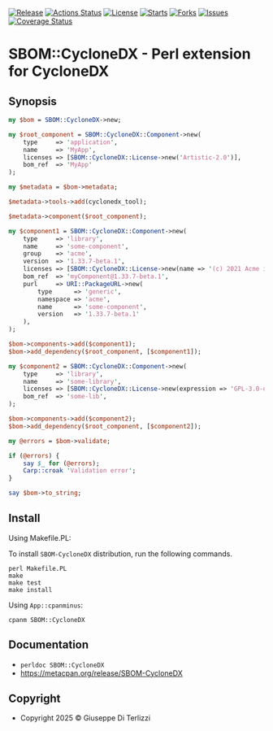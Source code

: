 [![Release](https://img.shields.io/github/release/giterlizzi/perl-SBOM-CycloneDX.svg)](https://github.com/giterlizzi/perl-SBOM-CycloneDX/releases) [![Actions Status](https://github.com/giterlizzi/perl-SBOM-CycloneDX/workflows/linux/badge.svg)](https://github.com/giterlizzi/perl-SBOM-CycloneDX/actions) [![License](https://img.shields.io/github/license/giterlizzi/perl-SBOM-CycloneDX.svg)](https://github.com/giterlizzi/perl-SBOM-CycloneDX) [![Starts](https://img.shields.io/github/stars/giterlizzi/perl-SBOM-CycloneDX.svg)](https://github.com/giterlizzi/perl-SBOM-CycloneDX) [![Forks](https://img.shields.io/github/forks/giterlizzi/perl-SBOM-CycloneDX.svg)](https://github.com/giterlizzi/perl-SBOM-CycloneDX) [![Issues](https://img.shields.io/github/issues/giterlizzi/perl-SBOM-CycloneDX.svg)](https://github.com/giterlizzi/perl-SBOM-CycloneDX/issues) [![Coverage Status](https://coveralls.io/repos/github/giterlizzi/perl-SBOM-CycloneDX/badge.svg)](https://coveralls.io/github/giterlizzi/perl-SBOM-CycloneDX)

# SBOM::CycloneDX - Perl extension for CycloneDX

## Synopsis

```.pl
my $bom = SBOM::CycloneDX->new;

my $root_component = SBOM::CycloneDX::Component->new(
    type     => 'application',
    name     => 'MyApp',
    licenses => [SBOM::CycloneDX::License->new('Artistic-2.0')],
    bom_ref  => 'MyApp'
);

my $metadata = $bom->metadata;

$metadata->tools->add(cyclonedx_tool);

$metadata->component($root_component);

my $component1 = SBOM::CycloneDX::Component->new(
    type     => 'library',
    name     => 'some-component',
    group    => 'acme',
    version  => '1.33.7-beta.1',
    licenses => [SBOM::CycloneDX::License->new(name => '(c) 2021 Acme inc.')],
    bom_ref  => 'myComponent@1.33.7-beta.1',
    purl     => URI::PackageURL->new(
        type      => 'generic',
        namespace => 'acme',
        name      => 'some-component',
        version   => '1.33.7-beta.1'
    ),
);

$bom->components->add($component1);
$bom->add_dependency($root_component, [$component1]);

my $component2 = SBOM::CycloneDX::Component->new(
    type     => 'library',
    name     => 'some-library',
    licenses => [SBOM::CycloneDX::License->new(expression => 'GPL-3.0-only WITH Classpath-exception-2.0')],
    bom_ref  => 'some-lib',
);

$bom->components->add($component2);
$bom->add_dependency($root_component, [$component2]);

my @errors = $bom->validate;

if (@errors) {
    say $_ for (@errors);
    Carp::croak 'Validation error';
}

say $bom->to_string;
```

## Install

Using Makefile.PL:

To install `SBOM-CycloneDX` distribution, run the following commands.

    perl Makefile.PL
    make
    make test
    make install

Using `App::cpanminus`:

    cpanm SBOM::CycloneDX


## Documentation

- `perldoc SBOM::CycloneDX`
- https://metacpan.org/release/SBOM-CycloneDX

## Copyright

- Copyright 2025 © Giuseppe Di Terlizzi
